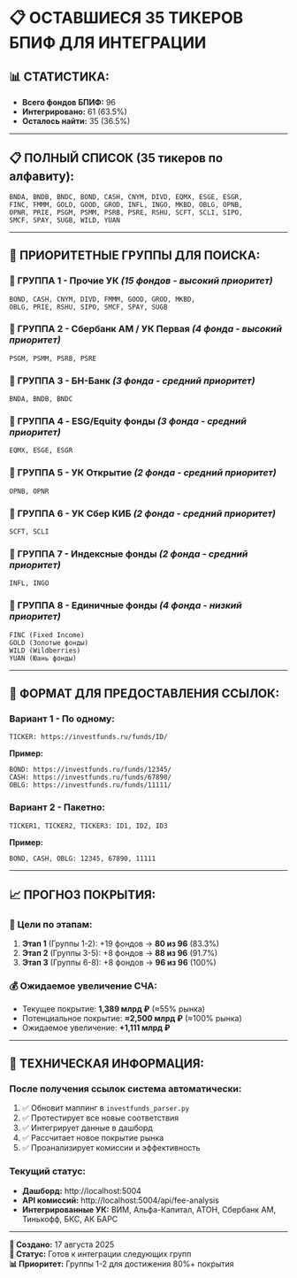 # 📋 ОСТАВШИЕСЯ 35 ТИКЕРОВ БПИФ ДЛЯ ИНТЕГРАЦИИ

## 📊 **СТАТИСТИКА:**
- **Всего фондов БПИФ:** 96
- **Интегрировано:** 61 (63.5%)
- **Осталось найти:** 35 (36.5%)

---

## 📋 **ПОЛНЫЙ СПИСОК (35 тикеров по алфавиту):**

```
BNDA, BNDB, BNDC, BOND, CASH, CNYM, DIVD, EQMX, ESGE, ESGR,
FINC, FMMM, GOLD, GOOD, GROD, INFL, INGO, MKBD, OBLG, OPNB,
OPNR, PRIE, PSGM, PSMM, PSRB, PSRE, RSHU, SCFT, SCLI, SIPO,
SMCF, SPAY, SUGB, WILD, YUAN
```

---

## 🎯 **ПРИОРИТЕТНЫЕ ГРУППЫ ДЛЯ ПОИСКА:**

### 📍 **ГРУППА 1 - Прочие УК** *(15 фондов - высокий приоритет)*
```
BOND, CASH, CNYM, DIVD, FMMM, GOOD, GROD, MKBD,
OBLG, PRIE, RSHU, SIPO, SMCF, SPAY, SUGB
```

### 📍 **ГРУППА 2 - Сбербанк АМ / УК Первая** *(4 фонда - высокий приоритет)*
```
PSGM, PSMM, PSRB, PSRE
```

### 📍 **ГРУППА 3 - БН-Банк** *(3 фонда - средний приоритет)*
```
BNDA, BNDB, BNDC
```

### 📍 **ГРУППА 4 - ESG/Equity фонды** *(3 фонда - средний приоритет)*
```
EQMX, ESGE, ESGR
```

### 📍 **ГРУППА 5 - УК Открытие** *(2 фонда - средний приоритет)*
```
OPNB, OPNR
```

### 📍 **ГРУППА 6 - УК Сбер КИБ** *(2 фонда - средний приоритет)*
```
SCFT, SCLI
```

### 📍 **ГРУППА 7 - Индексные фонды** *(2 фонда - средний приоритет)*
```
INFL, INGO
```

### 📍 **ГРУППА 8 - Единичные фонды** *(4 фонда - низкий приоритет)*
```
FINC (Fixed Income)
GOLD (Золотые фонды)
WILD (Wildberries)
YUAN (Юань фонды)
```

---

## 💾 **ФОРМАТ ДЛЯ ПРЕДОСТАВЛЕНИЯ ССЫЛОК:**

### Вариант 1 - По одному:
```
TICKER: https://investfunds.ru/funds/ID/
```

**Пример:**
```
BOND: https://investfunds.ru/funds/12345/
CASH: https://investfunds.ru/funds/67890/
OBLG: https://investfunds.ru/funds/11111/
```

### Вариант 2 - Пакетно:
```
TICKER1, TICKER2, TICKER3: ID1, ID2, ID3
```

**Пример:**
```
BOND, CASH, OBLG: 12345, 67890, 11111
```

---

## 📈 **ПРОГНОЗ ПОКРЫТИЯ:**

### 🎯 **Цели по этапам:**
1. **Этап 1** (Группы 1-2): +19 фондов → **80 из 96** (83.3%)
2. **Этап 2** (Группы 3-5): +8 фондов → **88 из 96** (91.7%)
3. **Этап 3** (Группы 6-8): +8 фондов → **96 из 96** (100%)

### 💰 **Ожидаемое увеличение СЧА:**
- Текущее покрытие: **1,389 млрд ₽** (≈55% рынка)
- Потенциальное покрытие: **≈2,500 млрд ₽** (≈100% рынка)
- Ожидаемое увеличение: **+1,111 млрд ₽**

---

## 🔧 **ТЕХНИЧЕСКАЯ ИНФОРМАЦИЯ:**

### После получения ссылок система автоматически:
1. ✅ Обновит маппинг в `investfunds_parser.py`
2. ✅ Протестирует все новые соответствия
3. ✅ Интегрирует данные в дашборд
4. ✅ Рассчитает новое покрытие рынка
5. ✅ Проанализирует комиссии и эффективность

### Текущий статус:
- **Дашборд:** http://localhost:5004
- **API комиссий:** http://localhost:5004/api/fee-analysis
- **Интегрированные УК:** ВИМ, Альфа-Капитал, АТОН, Сбербанк АМ, Тинькофф, БКС, АК БАРС

---

**📅 Создано:** 17 августа 2025  
**🎯 Статус:** Готов к интеграции следующих групп  
**📊 Приоритет:** Группы 1-2 для достижения 80%+ покрытия
